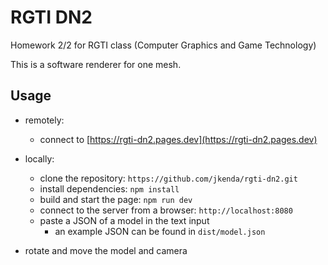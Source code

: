 # RGTI DN2
Homework 2/2 for RGTI class (Computer Graphics and Game Technology)

This is a software renderer for one mesh.

## Usage

- remotely:
    - connect to [https://rgti-dn2.pages.dev](https://rgti-dn2.pages.dev)
- locally:
    - clone the repository: `https://github.com/jkenda/rgti-dn2.git`
    - install dependencies: `npm install`
    - build and start the page: `npm run dev`
    - connect to the server from a browser: `http://localhost:8080`
    - paste a JSON of a model in the text input
      - an example JSON can be found in `dist/model.json`

- rotate and move the model and camera
